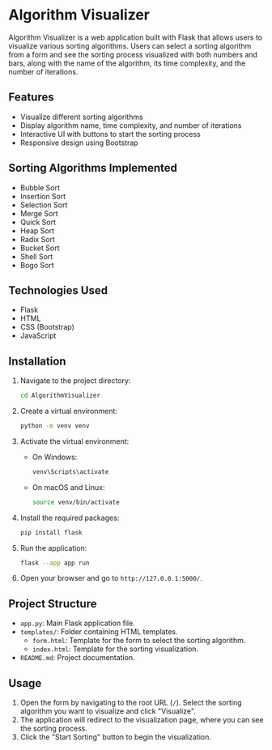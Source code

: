 # Algorithm Visualizer

Algorithm Visualizer is a web application built with Flask that allows users to visualize various sorting algorithms. Users can select a sorting algorithm from a form and see the sorting process visualized with both numbers and bars, along with the name of the algorithm, its time complexity, and the number of iterations.

## Features

- Visualize different sorting algorithms
- Display algorithm name, time complexity, and number of iterations
- Interactive UI with buttons to start the sorting process
- Responsive design using Bootstrap

## Sorting Algorithms Implemented

- Bubble Sort
- Insertion Sort
- Selection Sort
- Merge Sort
- Quick Sort
- Heap Sort
- Radix Sort
- Bucket Sort
- Shell Sort
- Bogo Sort

## Technologies Used

- Flask
- HTML
- CSS (Bootstrap)
- JavaScript

## Installation

1. Navigate to the project directory:

    ```bash
    cd AlgorithmVisualizer
    ```

2. Create a virtual environment:

    ```bash
    python -m venv venv
    ```

3. Activate the virtual environment:

    - On Windows:

        ```bash
        venv\Scripts\activate
        ```

    - On macOS and Linux:

        ```bash
        source venv/bin/activate
        ```

4. Install the required packages:

    ```bash
    pip install flask
    ```

5. Run the application:

    ```bash
    flask --app app run
    ```

6. Open your browser and go to `http://127.0.0.1:5000/`.

## Project Structure


- `app.py`: Main Flask application file.
- `templates/`: Folder containing HTML templates.
  - `form.html`: Template for the form to select the sorting algorithm.
  - `index.html`: Template for the sorting visualization.
- `README.md`: Project documentation.


## Usage

1. Open the form by navigating to the root URL (`/`). Select the sorting algorithm you want to visualize and click "Visualize".
2. The application will redirect to the visualization page, where you can see the sorting process.
3. Click the "Start Sorting" button to begin the visualization.



